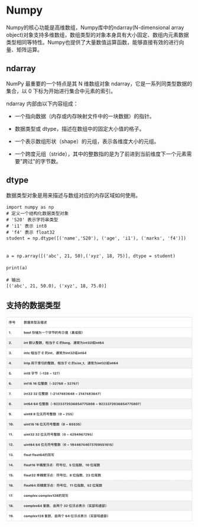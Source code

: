 # Numpy 

Numpy的核心功能是高维数组，Numpy库中的ndarray(N-dimensional array object)对象支持多维数组，数组类型的对象本身具有大小固定、数组内元素数据类型相同等特性。Numpy也提供了大量数值运算函数，能够直接有效的进行向量、矩阵运算。

## ndarray


NumPy 最重要的一个特点是其 N 维数组对象 ndarray，它是一系列同类型数据的集合，以 0 下标为开始进行集合中元素的索引。  

ndarray 内部由以下内容组成：

- 一个指向数据（内存或内存映射文件中的一块数据）的指针。

- 数据类型或 dtype，描述在数组中的固定大小值的格子。

- 一个表示数组形状（shape）的元组，表示各维度大小的元组。

- 一个跨度元组（stride），其中的整数指的是为了前进到当前维度下一个元素需要"跨过"的字节数。


## dtype

数据类型对象是用来描述与数组对应的内存区域如何使用。  

```
import numpy as np
# 定义一个结构化数据类型对象
# 'S20' 表示字符串类型
# 'i1' 表示 int8
# 'f4' 表示 float32
student = np.dtype([('name','S20'), ('age', 'i1'), ('marks', 'f4')]) 


a = np.array([('abc', 21, 50),('xyz', 18, 75)], dtype = student) 

print(a) 

# 输出
[('abc', 21, 50.0), ('xyz', 18, 75.0)]
```

## 支持的数据类型

![](https://raw.githubusercontent.com/chenBingX/img/master/python/numpy数据类型.png)




